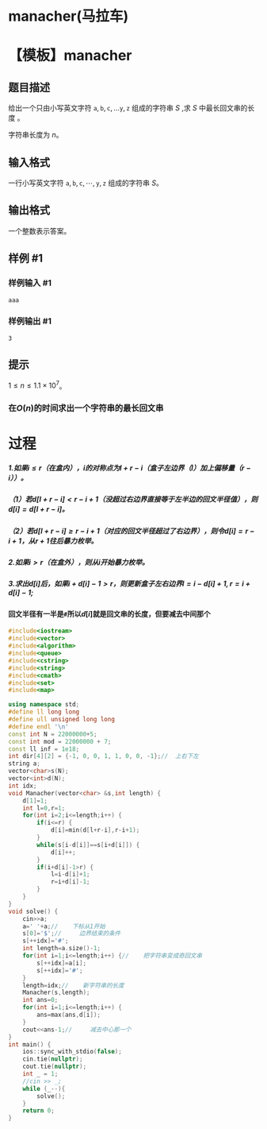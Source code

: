 # manacher(马拉车)

# 【模板】manacher

## 题目描述

给出一个只由小写英文字符 $\texttt a,\texttt b,\texttt c,\ldots\texttt y,\texttt z$ 组成的字符串 $S$ ,求 $S$ 中最长回文串的长度 。

字符串长度为 $n$。

## 输入格式

一行小写英文字符 $\texttt a,\texttt b,\texttt c,\cdots,\texttt y,\texttt z$ 组成的字符串 $S$。

## 输出格式

一个整数表示答案。

## 样例 #1

### 样例输入 #1

```
aaa
```

### 样例输出 #1

```
3
```

## 提示

$1\le n\le 1.1\times 10^7$。

### 在$O(n)$的时间求出一个字符串的最长回文串

# 过程

##### 1.如果$i\leq r$（在盒内），$i$的对称点为$l+r-i$（盒子左边界（$l$）加上偏移量（$r-i$））。

##### （1）若$d[l+r-i]<r-i+1$（没超过右边界直接等于左半边的回文半径值），则$d[i]=d[l+r-i]$。

##### （2）若$d[l+r-i]\geq r-i+1$（对应的回文半径超过了右边界），则令$d[i]=r-i+1$，从$r+1$往后暴力枚举。

##### 2.如果$i>r$（在盒外），则从i开始暴力枚举。

##### 3.求出$d[i]$后，如果$i+d[i]-1>r$，则更新盒子左右边界$l=i-d[i]+1,r=i+d[i]-1;$

#### 回文半径有一半是`#`所以$d[i]$就是回文串的长度，但要减去中间那个

```c++
#include<iostream>
#include<vector>
#include<algorithm>
#include<queue>
#include<cstring>
#include<string>
#include<cmath>
#include<set>
#include<map>

using namespace std;
#define ll long long
#define ull unsigned long long
#define endl '\n'
const int N = 22000000+5;
const int mod = 22000000 + 7;
const ll inf = 1e18;
int dir[4][2] = {-1, 0, 0, 1, 1, 0, 0, -1};//  上右下左
string a;
vector<char>s(N);
vector<int>d(N);
int idx;
void Manacher(vector<char> &s,int length) {
    d[1]=1;
    int l=0,r=1;
    for(int i=2;i<=length;i++) {
        if(i<=r) {
            d[i]=min(d[l+r-i],r-i+1);
        }
        while(s[i-d[i]]==s[i+d[i]]) {
            d[i]++;
        }
        if(i+d[i]-1>r) {
            l=i-d[i]+1;
            r=i+d[i]-1;
        }
    }
}
void solve() {
    cin>>a;
    a=' '+a;//    下标从1开始
    s[0]='$';//     边界结束的条件
    s[++idx]='#';
    int length=a.size()-1;
    for(int i=1;i<=length;i++) {//    把字符串变成奇回文串
        s[++idx]=a[i];
        s[++idx]='#';
    }
    length=idx;//    新字符串的长度
    Manacher(s,length);
    int ans=0;
    for(int i=1;i<=length;i++) {
        ans=max(ans,d[i]);
    }
    cout<<ans-1;//     减去中心那一个
}
int main() {
    ios::sync_with_stdio(false);
    cin.tie(nullptr);
    cout.tie(nullptr);
    int _ = 1;
    //cin >> _;
    while (_--){
        solve();
    }
    return 0;
}
```

